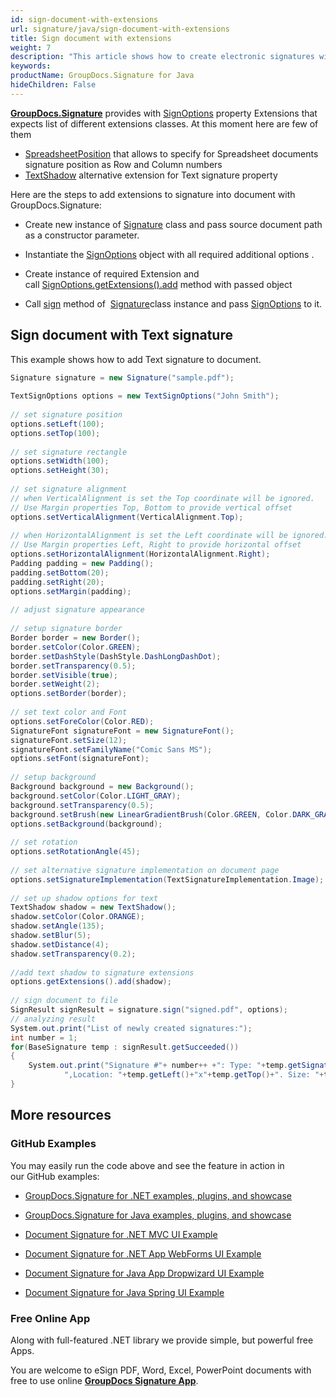 ```yaml
---
id: sign-document-with-extensions
url: signature/java/sign-document-with-extensions
title: Sign document with extensions
weight: 7
description: "This article shows how to create electronic signatures with additional visual extensions"
keywords: 
productName: GroupDocs.Signature for Java
hideChildren: False
---
```

[**GroupDocs.Signature**](https://products.groupdocs.com/signature/java) provides with [SignOptions](https://apireference.groupdocs.com/java/signature/com.groupdocs.signature.options.sign/SignOptions) property Extensions that expects list of different extensions classes. At this moment here are few of them

*   [SpreadsheetPosition](https://apireference.groupdocs.com/java/signature/com.groupdocs.signature.domain.extensions/SpreadsheetPosition) that allows to specify for Spreadsheet documents signature position as Row and Column numbers
*   [TextShadow](https://apireference.groupdocs.com/java/signature/com.groupdocs.signature.domain.extensions/TextShadow) alternative extension for Text signature property

Here are the steps to add extensions to signature into document with GroupDocs.Signature:

*   Create new instance of [Signature](https://apireference.groupdocs.com/java/signature/com.groupdocs.signature/Signature) class and pass source document path as a constructor parameter.
    
*   Instantiate the [SignOptions](https://apireference.groupdocs.com/java/signature/com.groupdocs.signature.options.sign/SignOptions) object with all required additional options .
    
*   Create instance of required Extension and call [SignOptions.getExtensions().add](https://apireference.groupdocs.com/java/signature/com.groupdocs.signature.options.sign/SignOptions#getExtensions()) method with passed object  
    
*   Call [sign](https://apireference.groupdocs.com/java/signature/com.groupdocs.signature/Signature#sign(java.io.OutputStream,%20com.groupdocs.signature.options.sign.SignOptions)) method of  [Signature](https://apireference.groupdocs.com/java/signature/com.groupdocs.signature/Signature)class instance and pass [SignOptions](https://apireference.groupdocs.com/java/signature/com.groupdocs.signature.options.sign/SignOptions) to it.
    

## Sign document with Text signature

This example shows how to add Text signature to document.

```csharp
Signature signature = new Signature("sample.pdf");
 
TextSignOptions options = new TextSignOptions("John Smith");
 
// set signature position
options.setLeft(100);
options.setTop(100);
 
// set signature rectangle
options.setWidth(100);
options.setHeight(30);
 
// set signature alignment
// when VerticalAlignment is set the Top coordinate will be ignored.
// Use Margin properties Top, Bottom to provide vertical offset
options.setVerticalAlignment(VerticalAlignment.Top);
 
// when HorizontalAlignment is set the Left coordinate will be ignored.
// Use Margin properties Left, Right to provide horizontal offset
options.setHorizontalAlignment(HorizontalAlignment.Right);
Padding padding = new Padding();
padding.setBottom(20);
padding.setRight(20);
options.setMargin(padding);
 
// adjust signature appearance
 
// setup signature border
Border border = new Border();
border.setColor(Color.GREEN);
border.setDashStyle(DashStyle.DashLongDashDot);
border.setTransparency(0.5);
border.setVisible(true);
border.setWeight(2);
options.setBorder(border);
 
// set text color and Font
options.setForeColor(Color.RED);
SignatureFont signatureFont = new SignatureFont();
signatureFont.setSize(12);
signatureFont.setFamilyName("Comic Sans MS");
options.setFont(signatureFont);
 
// setup background
Background background = new Background();
background.setColor(Color.LIGHT_GRAY);
background.setTransparency(0.5);
background.setBrush(new LinearGradientBrush(Color.GREEN, Color.DARK_GRAY, 0));
options.setBackground(background);
 
// set rotation
options.setRotationAngle(45);
 
// set alternative signature implementation on document page
options.setSignatureImplementation(TextSignatureImplementation.Image);
 
// set up shadow options for text
TextShadow shadow = new TextShadow();
shadow.setColor(Color.ORANGE);
shadow.setAngle(135);
shadow.setBlur(5);
shadow.setDistance(4);
shadow.setTransparency(0.2);
 
//add text shadow to signature extensions
options.getExtensions().add(shadow);
 
// sign document to file
SignResult signResult = signature.sign("signed.pdf", options);
// analyzing result
System.out.print("List of newly created signatures:");
int number = 1;
for(BaseSignature temp : signResult.getSucceeded())
{
    System.out.print("Signature #"+ number++ +": Type: "+temp.getSignatureType()+" Id:"+temp.getSignatureId()+
            ",Location: "+temp.getLeft()+"x"+temp.getTop()+". Size: "+temp.getWidth()+"x"+temp.getHeight());
}
```

## More resources

### GitHub Examples 

You may easily run the code above and see the feature in action in our GitHub examples:

*   [GroupDocs.Signature for .NET examples, plugins, and showcase](https://github.com/groupdocs-signature/GroupDocs.Signature-for-.NET)
    
*   [GroupDocs.Signature for Java examples, plugins, and showcase](https://github.com/groupdocs-signature/GroupDocs.Signature-for-Java)
    
*   [Document Signature for .NET MVC UI Example](https://github.com/groupdocs-signature/GroupDocs.Signature-for-.NET-MVC) 
    
*   [Document Signature for .NET App WebForms UI Example](https://github.com/groupdocs-signature/GroupDocs.Signature-for-.NET-WebForms)
    
*   [Document Signature for Java App Dropwizard UI Example](https://github.com/groupdocs-signature/GroupDocs.Signature-for-Java-Dropwizard)
    
*   [Document Signature for Java Spring UI Example](https://github.com/groupdocs-signature/GroupDocs.Signature-for-Java-Spring)
    

### Free Online App 

Along with full-featured .NET library we provide simple, but powerful free Apps.

You are welcome to eSign PDF, Word, Excel, PowerPoint documents with free to use online **[GroupDocs Signature App](https://products.groupdocs.app/signature)**.
